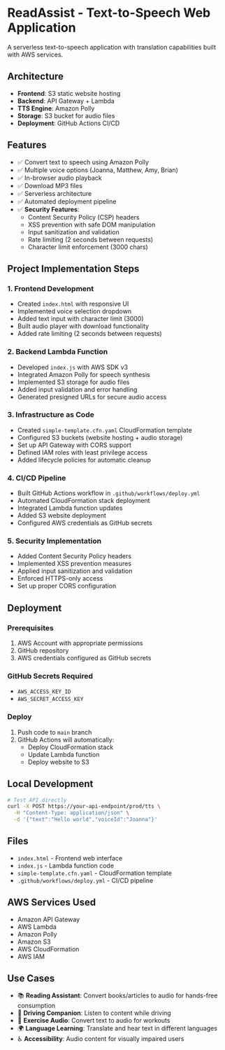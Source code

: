 # ReadAssist - Text-to-Speech Web Application

A serverless text-to-speech application with translation capabilities built with AWS services.

## Architecture

- **Frontend**: S3 static website hosting
- **Backend**: API Gateway + Lambda
- **TTS Engine**: Amazon Polly
- **Storage**: S3 bucket for audio files
- **Deployment**: GitHub Actions CI/CD

## Features

- ✅ Convert text to speech using Amazon Polly
- ✅ Multiple voice options (Joanna, Matthew, Amy, Brian)
- ✅ In-browser audio playback
- ✅ Download MP3 files
- ✅ Serverless architecture
- ✅ Automated deployment pipeline
- ✅ **Security Features**:
  - Content Security Policy (CSP) headers
  - XSS prevention with safe DOM manipulation
  - Input sanitization and validation
  - Rate limiting (2 seconds between requests)
  - Character limit enforcement (3000 chars)

## Project Implementation Steps

### 1. Frontend Development
- Created `index.html` with responsive UI
- Implemented voice selection dropdown
- Added text input with character limit (3000)
- Built audio player with download functionality
- Added rate limiting (2 seconds between requests)

### 2. Backend Lambda Function
- Developed `index.js` with AWS SDK v3
- Integrated Amazon Polly for speech synthesis
- Implemented S3 storage for audio files
- Added input validation and error handling
- Generated presigned URLs for secure audio access

### 3. Infrastructure as Code
- Created `simple-template.cfn.yaml` CloudFormation template
- Configured S3 buckets (website hosting + audio storage)
- Set up API Gateway with CORS support
- Defined IAM roles with least privilege access
- Added lifecycle policies for automatic cleanup

### 4. CI/CD Pipeline
- Built GitHub Actions workflow in `.github/workflows/deploy.yml`
- Automated CloudFormation stack deployment
- Integrated Lambda function updates
- Added S3 website deployment
- Configured AWS credentials as GitHub secrets

### 5. Security Implementation
- Added Content Security Policy headers
- Implemented XSS prevention measures
- Applied input sanitization and validation
- Enforced HTTPS-only access
- Set up proper CORS configuration

## Deployment

### Prerequisites

1. AWS Account with appropriate permissions
2. GitHub repository
3. AWS credentials configured as GitHub secrets

### GitHub Secrets Required

- `AWS_ACCESS_KEY_ID`
- `AWS_SECRET_ACCESS_KEY`

### Deploy

1. Push code to `main` branch
2. GitHub Actions will automatically:
   - Deploy CloudFormation stack
   - Update Lambda function
   - Deploy website to S3

## Local Development

```bash
# Test API directly
curl -X POST https://your-api-endpoint/prod/tts \
  -H "Content-Type: application/json" \
  -d '{"text":"Hello world","voiceId":"Joanna"}'
```

## Files

- `index.html` - Frontend web interface
- `index.js` - Lambda function code
- `simple-template.cfn.yaml` - CloudFormation template
- `.github/workflows/deploy.yml` - CI/CD pipeline

## AWS Services Used

- Amazon API Gateway
- AWS Lambda
- Amazon Polly
- Amazon S3
- AWS CloudFormation
- AWS IAM

## Use Cases

- 📚 **Reading Assistant**: Convert books/articles to audio for hands-free consumption
- 🚗 **Driving Companion**: Listen to content while driving
- 🏃 **Exercise Audio**: Convert text to audio for workouts
- 🌍 **Language Learning**: Translate and hear text in different languages
- ♿ **Accessibility**: Audio content for visually impaired users

